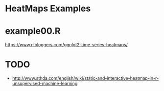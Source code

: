 HeatMaps Examples
===========

# example00.R
https://www.r-bloggers.com/ggplot2-time-series-heatmaps/


# TODO
* http://www.sthda.com/english/wiki/static-and-interactive-heatmap-in-r-unsupervised-machine-learning
